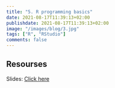 ```yaml
---
title: "5. R programming basics"
date: 2021-08-17T11:39:13+02:00
publishdate: 2021-08-17T11:39:13+02:00
image: "/images/blog/3.jpg"
tags: ["R", "RStudio"]
comments: false
---
```



## Resourses

Slides: [Click here](/slides/5Basics_of_Rprogramming/5_basics.html)